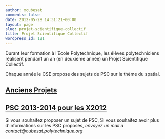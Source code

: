 ```yaml
---
author: xcubesat
comments: false
date: 2012-05-28 14:31:21+00:00
layout: page
slug: projet-scientifique-collectif
title: Projet Scientifique Collectif
wordpress_id: 121
---
```


Durant leur formation à l’Ecole Polytechnique, les élèves polytechniciens réalisent pendant un an (en deuxième année) un Projet Scientifique Collectif.




Chaque année le CSE propose des sujets de PSC sur le thème du spatial.





## [Anciens Projets](http://xspacecenter.wordpress.com/projets/)




## [PSC 2013-2014 pour les X2012](http://xspacecenter.wordpress.com/psc-2012-2013/)




Si vous souhaitez proposer un sujet de PSC,
Si vous souhaitez avoir plus d'informations sur les PSC proposés,
_envoyez un mail à [contact@cubesat.polytechnique.org](mailto:contact@cubesat.polytechnique.org)_
